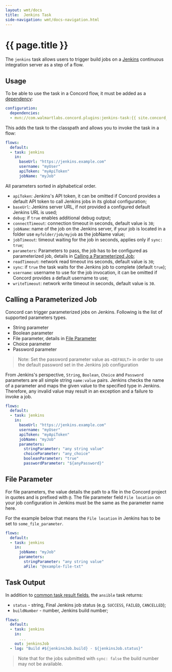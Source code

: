 ```yaml
---
layout: wmt/docs
title:  Jenkins Task
side-navigation: wmt/docs-navigation.html
---
```


# {{ page.title }}

The `jenkins` task allows users to trigger build jobs on a
[Jenkins](http://jenkins-ci.org) continuous integration server as a step of a
flow.

<a name="usage"/>

## Usage

To be able to use the task in a Concord flow, it must be added as a
[dependency](../processes-v2/configuration.html#dependencies):

```yaml
configuration:
  dependencies:
  - mvn://com.walmartlabs.concord.plugins:jenkins-task:{{ site.concord_plugins_version }}
```

This adds the task to the classpath and allows you to invoke the task in a flow:

```yaml
flows:
  default:
  - task: jenkins
    in:
      baseUrl: "https://jenkins.example.com"
      username: "myUser"
      apiToken: "myApiToken"
      jobName: "myJob"
```

All parameters sorted in alphabetical order.

- `apiToken`: Jenkins's API token, it can be omitted if Concord provides a
  default API token to call Jenkins jobs in its global configuration;
- `baseUrl`: Jenkins server URL, if not provided a configured default Jenkins
  URL is used;
- `debug`: if `true` enables additional debug output;
- `connectTimeout`: connection timeout in seconds, default value is `30`;
- `jobName`: name of the job on the Jenkins server, if your job is located in a
  folder use `myfolder/job/myjob` as the jobName value;
- `jobTimeout`: timeout waiting for the job in seconds, applies only if
  `sync: true`;
- `parameters`: Parameters to pass, the job has to be configured as
  parameterized job, details in
  [Calling a Parameterized Job](#calling-a-parameterized-job);
- `readTimeout`: network read timeout ins seconds, default value is `30`;
- `sync`: if `true` the task waits for the Jenkins job to complete (default `true`);
- `username`: username to use for the job invocation, it can be omitted if
  Concord provides a default username to use;
- `writeTimeout`: network write timeout in seconds, default value is `30`.

## Calling a Parameterized Job

Concord can trigger parameterized jobs on Jenkins. Following is the list of
supported parameters types.

- String parameter
- Boolean parameter
- File parameter, details in [File Parameter](#file-parameter)
- Choice parameter
- Password parameter

> Note: Set the password parameter value as `<DEFAULT>` in order to use the
> default password set in the Jenkins job configuration

From Jenkins's perspective, `String`, `Boolean`, `Choice` and `Password`
parameters are all simple string `name:value` pairs. Jenkins checks the name of
a parameter and maps the given value to the specified type in Jenkins.
Therefore, any invalid value may result in an exception and a failure to invoke
a job.


```yaml
flows:
  default:
  - task: jenkins
    in:
      baseUrl: "https://jenkins.example.com"
      username: "myUser"
      apiToken: "myApiToken"
      jobName: "myJob"
      parameters:
        stringParameter: "any string value"
        choiceParameter: "any_choice"
        booleanParameter: "true"
        passwordParameter: "${anyPassword}"
```

## File Parameter

For file parameters, the value details the path to a file in the Concord project
in quotes and is prefixed with `@`. The file parameter field `File location` on
your job configuration in Jenkins must be the same as the parameter name here.

For the example below that means the `File location` in Jenkins has to be set to
`some_file_parameter`.

```yaml
flows:
  default:
  - task: jenkins
    in:
      jobName: "myJob"
      parameters:
        stringParameter: "any string value"
        aFile: "@example-file-txt"
```

## Task Output

In addition to
[common task result fields](../processes-v2/flows.html#task-result-data-structure),
the `ansible` task returns:

- `status` - string, Final Jenkins job status (e.g. `SUCCESS`, `FAILED`, `CANCELLED`);
- `buildNumber` - number, Jenkins build number;

```yaml
flows:
  default:
  - task: jenkins
    in:
      ...
    out: jenkinsJob
  - log: "Build #${jenkinsJob.build} - ${jenkinsJob.status}"
```

> Note that for the jobs submitted with `sync: false` the build number may not
> be available.
